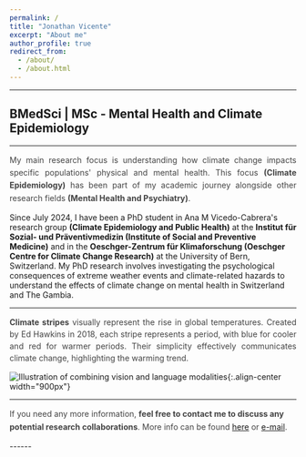```yaml
---
permalink: /
title: "Jonathan Vicente"
excerpt: "About me"
author_profile: true
redirect_from: 
  - /about/
  - /about.html
---
```

<!-- SEO Meta Tags -->
<meta name="description" content="Jonathan Vicente – PhD student in Climate Epidemiology and Public Health at the University of Bern and Oeschger Centre for Climate Change Research. Research on climate change, mental health, and psychiatry.">
<meta name="keywords" content="Jonathan Vicente, climate epidemiology, climate change, mental health, psychiatry, University of Bern, Oeschger Centre, public health, epidemiology">
<meta name="author" content="Jonathan Vicente">

<!-- Open Graph tags -->
<meta property="og:title" content="Jonathan Vicente – Climate & Mental Health Research" />
<meta property="og:description" content="PhD student in Climate Epidemiology and Public Health at the University of Bern. Research on climate change, extreme weather, and mental health." />
<meta property="og:type" content="profile" />
<meta property="og:url" content="https://jonvicente.github.io/" />
<meta property="og:image" content="https://jonvicente.github.io/images/warming_stripes.gif" />

<!-- Twitter Card tags -->
<meta name="twitter:card" content="summary_large_image" />
<meta name="twitter:title" content="Jonathan Vicente – Climate & Mental Health Research" />
<meta name="twitter:description" content="PhD student in Climate Epidemiology at the University of Bern. Research on climate change, mental health, and psychiatry." />
<meta name="twitter:image" content="https://jonvicente.github.io/images/warming_stripes.gif" />

---

BMedSci | MSc - Mental Health and Climate Epidemiology
---
<hr>
<p style="font-size:14px; line-height:1.6; color:#444; text-align:justify;">
My main research focus is understanding how climate change impacts specific populations' physical and mental health. This focus <strong>(Climate Epidemiology)</strong> has been part of my academic journey alongside other research fields <strong>(Mental Health and Psychiatry)</strong>.

Since July 2024, I have been a PhD student in Ana M Vicedo-Cabrera's research group <strong>(Climate Epidemiology and Public Health)</strong> at the <strong>Institut für Sozial- und Präventivmedizin (Institute of Social and Preventive Medicine)</strong> and in the <strong>Oeschger-Zentrum für Klimaforschung (Oeschger Centre for Climate Change Research)</strong> at the University of Bern, Switzerland. My PhD research involves investigating the psychological consequences of extreme weather events and climate-related hazards to understand the effects of climate change on mental health in Switzerland and The Gambia.
</p>
<hr>
<p style="font-size:14px; line-height:1.5; color:#444; text-align:justify;">
<strong>Climate stripes</strong> visually represent the rise in global temperatures. Created by Ed Hawkins in 2018, each stripe represents a period, with blue for cooler and red for warmer periods. Their simplicity effectively communicates climate change, highlighting the warming trend.
</p>

![Illustration of combining vision and language modalities](/images/warming_stripes.gif){:.align-center width="900px"}

------
<p style="font-size:14px; line-height:1.6; color:#444;">
If you need any more information, <strong>feel free to contact me to discuss any potential research collaborations</strong>. More info can be found <a href="https://jonvicente.github.io/files/CV_Jonathan_Vicente_en.pdf" target="_blank" rel="noopener">here</a> or <a href="mailto:jonathanvice@gmail.com">e-mail</a>.
</p>
------
